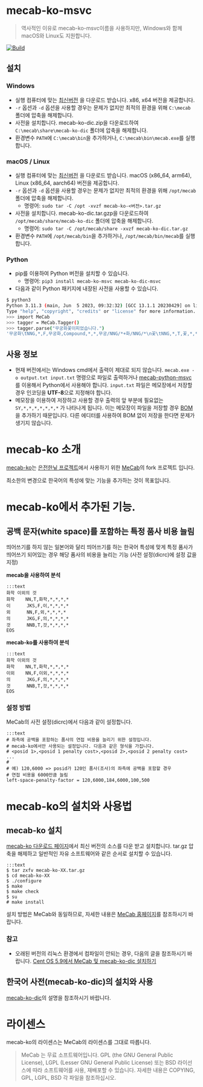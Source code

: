 # mecab-ko-msvc

> 역사적인 이유로 mecab-ko-msvc이름을 사용하지만, Windows와 함께 macOS와 Linux도 지원합니다.

[![Build](https://github.com/Pusnow/mecab-ko-msvc/actions/workflows/build.yml/badge.svg)](https://github.com/Pusnow/mecab-ko-msvc/actions/workflows/build.yml)

## 설치

### Windows

* 실행 컴퓨터에 맞는 [최신버전](https://github.com/Pusnow/mecab-ko-msvc/releases/latest) 을 다운로드 받습니다. x86, x64 버전을 제공합니다.
* `-r` 옵션과 `-d` 옵션을 사용할 경우는 문제가 없지만 최적의 환경을 위해 `C:\mecab` 폴더에 압축을 해제합니다.
* 사전을 설치합니다. mecab-ko-dic.zip을 다운로드하여 `C:\mecab\share\mecab-ko-dic` 폴더에 압축을 해제합니다.
* 환경변수 `PATH`에 `C:\mecab\bin`을 추가하거나, `C:\mecab\bin\mecab.exe`를 실행합니다.

### macOS / Linux

* 실행 컴퓨터에 맞는 [최신버전](https://github.com/Pusnow/mecab-ko-msvc/releases/latest) 을 다운로드 받습니다. macOS (x86_64, arm64), Linux (x86_64, aarch64) 버전을 제공합니다.
* `-r` 옵션과 `-d` 옵션을 사용할 경우는 문제가 없지만 최적의 환경을 위해 `/opt/mecab` 폴더에 압축을 해제합니다.
  * 명령어: `sudo tar -C /opt -xvzf mecab-ko-<버전>.tar.gz`
* 사전을 설치합니다. mecab-ko-dic.tar.gzp을 다운로드하여 `/opt/mecab/share/mecab-ko-dic` 폴더에 압축을 해제합니다.
  * 명령어: `sudo tar -C /opt/mecab/share -xvzf mecab-ko-dic.tar.gz`
* 환경변수 `PATH`에 `/opt/mecab/bin`을 추가하거나, `/opt/mecab/bin/mecab`를 실행합니다.

### Python

* pip를 이용하여 Python 버전을 설치할 수 있습니다.
  * 명령어: `pip3 install mecab-ko-msvc mecab-ko-dic-msvc`
* 다음과 같이 Python 패키지에 내장된 사전을 사용할 수 있습니다.

```bash
$ python3
Python 3.11.3 (main, Jun  5 2023, 09:32:32) [GCC 13.1.1 20230429] on linux
Type "help", "copyright", "credits" or "license" for more information.
>>> import MeCab
>>> tagger = MeCab.Tagger()
>>> tagger.parse("무궁화꽃이피었습니다.")
'무궁화\tNNG,*,F,무궁화,Compound,*,*,무궁/NNG/*+화/NNG/*\n꽃\tNNG,*,T,꽃,*,*,*,*\n이\tJKS,*,F,이,*,*,*,*\n피\tVV,*,F,피,*,*,*,*\n었\tEP,*,T,었,*,*,*,*\n습니다\tEF,*,F,습니다,*,*,*,*\n.\tSF,*,*,*,*,*,*,*\nEOS\n'
```

## 사용 정보

* 현재 버전에서는 Windows cmd에서 출력이 제대로 되지 않습니다. `mecab.exe -o output.txt input.txt` 명령으로 파일로 출력하거나 [mecab-python-msvc](https://github.com/Pusnow/mecab-python-msvc) 를 이용해서 Python에서 사용해야 합니다. `input.txt` 파일은 메모장에서 저장할 경우 인코딩을 **UTF-8**으로 지정해야 합니다.
* 메모장을 이용하여 저장하고 사용할 경우 출력의 앞 부분에 필요없는 `SY,*,*,*,*,*,*,*` 가 나타나게 됩니다. 이는 메모장이 파일을 저장할 경우 [BOM](https://ko.wikipedia.org/wiki/바이트_순서_표식)을 추가하기 때문입니다. 다른 에디터를 사용하여 BOM 없이 저장을 한다면 문제가 생기지 않습니다.


# mecab-ko 소개

[mecab-ko](https://bitbucket.org/eunjeon/mecab-ko)는 [은전한닢 프로젝트](http://eunjeon.blogspot.kr/)에서 사용하기 위한 [MeCab](http://mecab.googlecode.com/svn/trunk/mecab/doc/index.html)의 fork 프로젝트 입니다.

최소한의 변경으로 한국어의 특성에 맞는 기능을 추가하는 것이 목표입니다.

# mecab-ko에서 추가된 기능.

## 공백 문자(white space)를 포함하는 특정 품사 비용 늘림

띄어쓰기를 하지 않는 일본어와 달리 띄어쓰기를 하는 한국어 특성에 맞게 특정 품사가 띄어쓰기 되어있는 경우 해당 품사의 비용을 늘리는 기능 (사전 설정(dicrc)에 설정 값을 지정)

__mecab을 사용하여 분석__

    :::text
    화학 이외의 것
    화학    NN,T,화학,*,*,*,*
    이      JKS,F,이,*,*,*,*
    외      NN,F,외,*,*,*,*
    의      JKG,F,의,*,*,*,*
    것      NNB,T,것,*,*,*,*
    EOS

__mecab-ko를 사용하여 분석__

    :::text
    화학 이외의 것
    화학    NN,T,화학,*,*,*,*
    이외    NN,F,이외,*,*,*,*
    의      JKG,F,의,*,*,*,*
    것      NNB,T,것,*,*,*,*
    EOS

### 설정 방법

MeCab의 사전 설정(dicrc)에서 다음과 같이 설정합니다.

    :::text
    # 좌측에 공백을 포함하는 품사의 연접 비용을 늘리기 위한 설정입니다.
    # mecab-ko에서만 사용되는 설정입니다. 다음과 같은 형식을 가집니다.
    # <posid 1>,<posid 1 penalty cost>,<posid 2>,<posid 2 penalty cost> ...
    # 
    # 예) 120,6000 => posid가 120인 품사(조사)의 좌측에 공백을 포함할 경우
    # 연접 비용을 6000만큼 늘림
    left-space-penalty-factor = 120,6000,184,6000,100,500

# mecab-ko의 설치와 사용법

## mecab-ko 설치

  [mecab-ko 다운로드 페이지](https://bitbucket.org/eunjeon/mecab-ko/downloads)에서 최신 버전의 소스를 다운 받고 설치합니다. tar.gz 압축을 해제하고 일반적인 자유 소프트웨어와 같은 순서로 설치할 수 있습니다.

    :::text
    $ tar zxfv mecab-ko-XX.tar.gz
    $ cd mecab-ko-XX
    $ ./configure 
    $ make
    $ make check
    $ su
    # make install

설치 방법은 MeCab와 동일하므로, 자세한 내용은 [MeCab 홈페이지](http://mecab.googlecode.com/svn/trunk/mecab/doc/index.html)를 참조하시기 바랍니다.

### 참고

  * 오래된 버전의 리눅스 환경에서 컴파일이 안되는 경우, 다음의 글을 참조하시기 바랍니다. [Cent OS 5.9에서 MeCab 및 mecab-ko-dic 설치하기](http://eunjeon.blogspot.kr/2013/02/cent-os-59-mecab-mecab-ko-dic.html)

## 한국어 사전(mecab-ko-dic)의 설치와 사용

  [mecab-ko-dic](https://bitbucket.org/eunjeon/mecab-ko-dic)의 설명을 참조하시기 바랍니다.

# 라이센스

mecab-ko의 라이센스는 MeCab의 라이센스를 그대로 따릅니다.

> MeCab 는 무료 소프트웨어입니다. GPL (the GNU General Public License), LGPL (Lesser GNU General Public License) 또는 BSD 라이선스에 따라 소프트웨어를 사용, 재배포할 수 있습니다. 자세한 내용은 COPYING, GPL, LGPL, BSD 각 파일을 참조하십시오.
